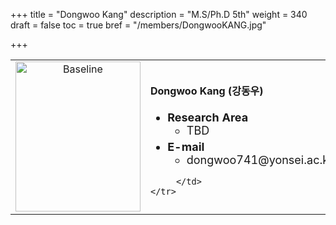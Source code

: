 +++
title = "Dongwoo Kang"
description = "M.S/Ph.D 5th"
weight = 340
draft = false
toc = true
bref = "/members/DongwooKANG.jpg"

+++

<table>
    <tr>
       <td width="280" align="center" valign="top">
          <img alt="Baseline" width="200px" height="240" src="/members/DongwooKANG.jpg">
       </td>
       <td>
            <h4>Dongwoo Kang (강동우)</h4>
            <ul class="member_info">
                <li style="font-size: 18px"><b>Research Area</b>
                    <ul class="interest">
                        <li style="margin-bottom: 5px">TBD</li>
                    </ul>
                </li>
                <li style="font-size: 18px"><b>E-mail</b>
                    <ul>
                        <li style="margin-bottom: 5px">dongwoo741@yonsei.ac.kr</li>
                    </ul>
                </li>
            </ul>


         </td>
    </tr>
</table>